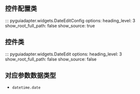## 控件配置类

::: pyguiadapter.widgets.DateEditConfig
    options:
        heading_level: 3
        show_root_full_path: false
        show_source: true


## 控件类

::: pyguiadapter.widgets.DateEdit
    options:
        heading_level: 3
        show_root_full_path: false
        show_source: false



## 对应参数数据类型

- `datetime.date`